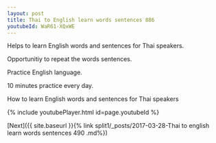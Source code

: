 ```yaml
---
layout: post
title: Thai to English learn words sentences 886 
youtubeId: WaR61-XQxWE
---
```

 
 
Helps to learn English words and sentences for Thai speakers.

Opportunitiy to repeat the words sentences. 

Practice English language. 
 
10 minutes practice every day. 
 
How to learn English words and sentences for Thai speakers 
 
{% include youtubePlayer.html id=page.youtubeId %}
 
 
[Next]({{ site.baseurl }}{% link  split1/_posts/2017-03-28-Thai to english learn words sentences 490 .md%})
 

